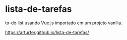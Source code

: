 # lista-de-tarefas
to-do list usando Vue.js importado em um projeto vanilla.

https://arturfer.github.io/lista-de-tarefas/
